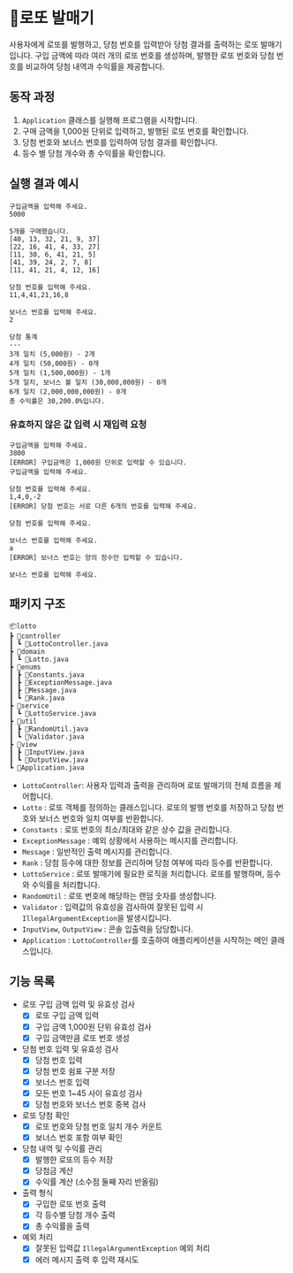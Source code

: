 # 🎰로또 발매기
사용자에게 로또를 발행하고, 당첨 번호를 입력받아 당첨 결과를 출력하는 로또 발매기입니다. 구입 금액에 따라 여러 개의 로또 번호를 생성하며, 발행한 로또 번호와 당첨 번호를 비교하여 당첨 내역과 수익률을 제공합니다.

## 동작 과정
1. `Application` 클래스를 실행해 프로그램을 시작합니다. 
2. 구매 금액을 1,000원 단위로 입력하고, 발행된 로또 번호를 확인합니다.
3. 당첨 번호와 보너스 번호를 입력하여 당첨 결과를 확인합니다.
4. 등수 별 당첨 개수와 총 수익률을 확인합니다.

## 실행 결과 예시
```
구입금액을 입력해 주세요.
5000

5개를 구매했습니다.
[40, 13, 32, 21, 9, 37]
[22, 16, 41, 4, 33, 27]
[11, 30, 6, 41, 21, 5]
[41, 39, 24, 2, 7, 8]
[11, 41, 21, 4, 12, 16]

당첨 번호를 입력해 주세요.
11,4,41,21,16,8

보너스 번호를 입력해 주세요.
2

당첨 통계
---
3개 일치 (5,000원) - 2개
4개 일치 (50,000원) - 0개
5개 일치 (1,500,000원) - 1개
5개 일치, 보너스 볼 일치 (30,000,000원) - 0개
6개 일치 (2,000,000,000원) - 0개
총 수익률은 30,200.0%입니다.
```

### 유효하지 않은 값 입력 시 재입력 요청
```
구입금액을 입력해 주세요.
3800
[ERROR] 구입금액은 1,000원 단위로 입력할 수 있습니다.
구입금액을 입력해 주세요.
```
```
당첨 번호를 입력해 주세요.
1,4,0,-2
[ERROR] 당첨 번호는 서로 다른 6개의 번호를 입력해 주세요.

당첨 번호를 입력해 주세요.
```
```
보너스 번호를 입력해 주세요.
a
[ERROR] 보너스 번호는 양의 정수만 입력할 수 있습니다.

보너스 번호를 입력해 주세요.
```

## 패키지 구조
```
📦lotto
┣ 📂controller
┃ ┗ 📜LottoController.java
┣ 📂domain
┃ ┗ 📜Lotto.java
┣ 📂enums
┃ ┣ 📜Constants.java
┃ ┣ 📜ExceptionMessage.java
┃ ┣ 📜Message.java
┃ ┗ 📜Rank.java
┣ 📂service
┃ ┗ 📜LottoService.java
┣ 📂util
┃ ┣ 📜RandomUtil.java
┃ ┗ 📜Validator.java
┣ 📂view
┃ ┣ 📜InputView.java
┃ ┗ 📜OutputView.java
┗ 📜Application.java
```
- `LottoController`: 사용자 입력과 출력을 관리하며 로또 발매기의 전체 흐름을 제어합니다.
- `Lotto` : 로또 객체를 정의하는 클래스입니다. 로또의 발행 번호를 저장하고 당첨 번호와 보너스 번호와 일치 여부를 반환합니다.
- `Constants` : 로또 번호의 최소/최대와 같은 상수 값을 관리합니다.
- `ExceptionMessage` : 예외 상황에서 사용하는 메시지를 관리합니다.
- `Message` : 일반적인 출력 메시지를 관리합니다.
- `Rank` : 당첨 등수에 대한 정보를 관리하며 당첨 여부에 따라 등수를 반환합니다.
- `LottoService` : 로또 발매기에 필요한 로직을 처리합니다. 로또를 발행하며, 등수와 수익률을 처리합니다.
- `RandomUtil` : 로또 번호에 해당하는 랜덤 숫자를 생성합니다.
- `Validator` : 입력값의 유효성을 검사하여 잘못된 입력 시 `IllegalArgumentException`을 발생시킵니다.
- `InputView`, `OutputView` : 콘솔 입출력을 담당합니다.
- `Application` : `LottoController`를 호출하여 애플리케이션을 시작하는 메인 클래스입니다.

## 기능 목록
- 로또 구입 금액 입력 및 유효성 검사
  - [x] 로또 구입 금액 입력
  - [x] 구입 금액 1,000원 단위 유효성 검사
  - [x] 구입 금액만큼 로또 번호 생성
- 당첨 번호 입력 및 유효성 검사
  - [x] 당첨 번호 입력
  - [x] 당첨 번호 쉼표 구분 저장
  - [x] 보너스 번호 입력
  - [x] 모든 번호 1~45 사이 유효성 검사 
  - [x] 당첨 번호와 보너스 번호 중복 검사
- 로또 당첨 확인
  - [x] 로또 번호와 당첨 번호 일치 개수 카운트
  - [x] 보너스 번호 포함 여부 확인
- 당첨 내역 및 수익률 관리
  - [x] 발행한 로또의 등수 저장
  - [x] 당첨금 계산
  - [x] 수익률 계산 (소수점 둘째 자리 반올림)
- 출력 형식
  - [x] 구입한 로또 번호 출력
  - [x] 각 등수별 당첨 개수 출력
  - [x] 총 수익률을 출력
- 예외 처리
  - [x] 잘못된 입력값 `IllegalArgumentException` 예외 처리
  - [x] 에러 메시지 출력 후 입력 재시도